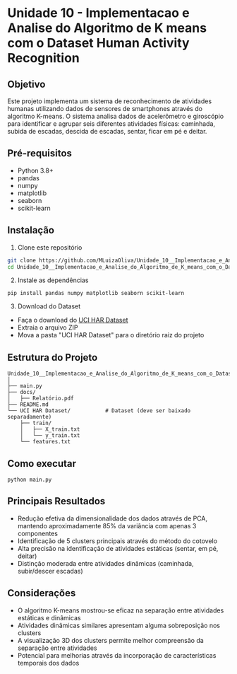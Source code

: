 # Unidade 10 - Implementacao e Analise do Algoritmo de K means com o Dataset Human Activity Recognition

## Objetivo
Este projeto implementa um sistema de reconhecimento de atividades humanas utilizando dados de sensores de smartphones através do algoritmo K-means. O sistema analisa dados de acelerômetro e giroscópio para identificar e agrupar seis diferentes atividades físicas: caminhada, subida de escadas, descida de escadas, sentar, ficar em pé e deitar.

## Pré-requisitos
- Python 3.8+
- pandas
- numpy
- matplotlib
- seaborn
- scikit-learn

## Instalação
1. Clone este repositório
```bash
git clone https://github.com/MLuizaOliva/Unidade_10__Implementacao_e_Analise_do_Algoritmo_de_K_means_com_o_Dataset_Human_Activity_Recognition.git
cd Unidade_10__Implementacao_e_Analise_do_Algoritmo_de_K_means_com_o_Dataset_Human_Activity_Recognition
```


2. Instale as dependências
```
pip install pandas numpy matplotlib seaborn scikit-learn
```

3. Download do Dataset

- Faça o download do [UCI HAR Dataset](https://archive.ics.uci.edu/dataset/240/human+activity+recognition+using+smartphones)
- Extraia o arquivo ZIP
- Mova a pasta "UCI HAR Dataset" para o diretório raiz do projeto

## Estrutura do Projeto

```
Unidade_10__Implementacao_e_Analise_do_Algoritmo_de_K_means_com_o_Dataset_Human_Activity_Recognition/
│
├── main.py                    
├── docs/
│   ├── Relatório.pdf          
├── README.md                  
└── UCI HAR Dataset/           # Dataset (deve ser baixado separadamente)
    ├── train/
    │   ├── X_train.txt
    │   └── y_train.txt
    └── features.txt
```

## Como executar

```
python main.py
```


## Principais Resultados
- Redução efetiva da dimensionalidade dos dados através de PCA, mantendo aproximadamente 85% da variância com apenas 3 componentes
- Identificação de 5 clusters principais através do método do cotovelo
- Alta precisão na identificação de atividades estáticas (sentar, em pé, deitar)
- Distinção moderada entre atividades dinâmicas (caminhada, subir/descer escadas)

## Considerações
- O algoritmo K-means mostrou-se eficaz na separação entre atividades estáticas e dinâmicas
- Atividades dinâmicas similares apresentam alguma sobreposição nos clusters
- A visualização 3D dos clusters permite melhor compreensão da separação entre atividades
- Potencial para melhorias através da incorporação de características temporais dos dados


